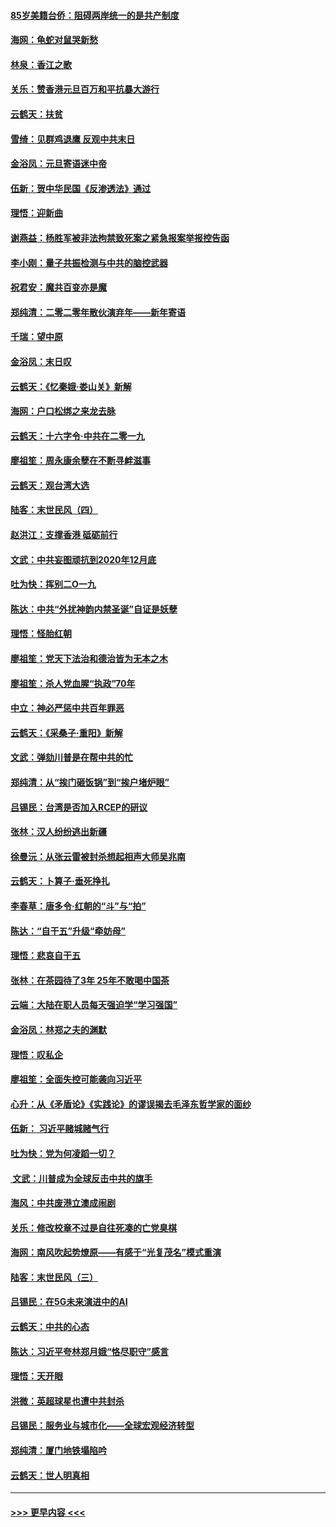 #### [85岁美籍台侨：阻碍两岸统一的是共产制度](../pages/nsc993/n11765043.md?t=01040244) 
#### [海网：龟蛇对鼠哭新愁](../pages/nsc993/n11764895.md?t=01040244) 
#### [林泉：香江之歌](../pages/nsc993/n11764415.md?t=01040244) 
#### [关乐：赞香港元旦百万和平抗暴大游行](../pages/nsc993/n11764382.md?t=01040244) 
#### [云鹤天：扶贫](../pages/nsc993/n11764245.md?t=01040244) 
#### [雪绮：见群鸡退鹰  反观中共末日](../pages/nsc993/n11762112.md?t=01040244) 
#### [金浴凤：元旦寄语迷中帝](../pages/nsc993/n11761788.md?t=01040244) 
#### [伍新：贺中华民国《反渗透法》通过](../pages/nsc993/n11761994.md?t=01040244) 
#### [理悟：迎新曲](../pages/nsc993/n11761152.md?t=01040244) 
#### [谢燕益：杨胜军被非法拘禁致死案之紧急报案举报控告函](../pages/nsc993/n11756134.md?t=01040244) 
#### [李小刚：量子共振检测与中共的脑控武器](../pages/nsc993/n11754518.md?t=01040244) 
#### [祝君安：魔共百变亦是魔](../pages/nsc993/n11754469.md?t=01040244) 
#### [郑纯清：二零二零年散伙演弃年——新年寄语](../pages/nsc993/n11754195.md?t=01040244) 
#### [千瑞：望中原](../pages/nsc993/n11754159.md?t=01040244) 
#### [金浴凤：末日叹](../pages/nsc993/n11752359.md?t=01040244) 
#### [云鹤天：《忆秦娥‧娄山关》新解](../pages/nsc993/n11752348.md?t=01040244) 
#### [海网：户口松绑之来龙去脉](../pages/nsc993/n11752328.md?t=01040244) 
#### [云鹤天：十六字令‧中共在二零一九](../pages/nsc993/n11752305.md?t=01040244) 
#### [廖祖笙：周永康余孽在不断寻衅滋事](../pages/nsc993/n11751013.md?t=01040244) 
#### [云鹤天：观台湾大选](../pages/nsc993/n11751007.md?t=01040244) 
#### [陆客：末世民风（四）](../pages/nsc993/n11749203.md?t=01040244) 
#### [赵洪江：支撑香港 砥砺前行](../pages/nsc993/n11748482.md?t=01040244) 
#### [文武：中共妄图顽抗到2020年12月底](../pages/nsc993/n11748446.md?t=01040244) 
#### [吐为快：挥别二O一九](../pages/nsc993/n11748411.md?t=01040244) 
#### [陈达：中共“外扰神韵内禁圣诞”自证是妖孽](../pages/nsc993/n11748226.md?t=01040244) 
#### [理悟：怪胎红朝](../pages/nsc993/n11748206.md?t=01040244) 
#### [廖祖笙：党天下法治和德治皆为无本之木](../pages/nsc993/n11748135.md?t=01040244) 
#### [廖祖笙：杀人党血腥“执政”70年](../pages/nsc993/n11745144.md?t=01040244) 
#### [中立：神必严惩中共百年罪恶](../pages/nsc993/n11744970.md?t=01040244) 
#### [云鹤天：《采桑子‧重阳》新解](../pages/nsc993/n11744948.md?t=01040244) 
#### [文武：弹劾川普是在帮中共的忙](../pages/nsc993/n11744758.md?t=01040244) 
#### [郑纯清：从“挨门砸饭锅”到“挨户堵炉眼”](../pages/nsc993/n11744745.md?t=01040244) 
#### [吕锡民：台湾是否加入RCEP的研议](../pages/nsc993/n11744701.md?t=01040244) 
#### [张林：汉人纷纷逃出新疆](../pages/nsc993/n11743530.md?t=01040244) 
#### [徐曼沅：从张云雷被封杀想起相声大师吴兆南](../pages/nsc993/n11741816.md?t=01040244) 
#### [云鹤天：卜算子‧垂死挣扎](../pages/nsc993/n11739956.md?t=01040244) 
#### [李春草：唐多令‧红朝的“斗”与“拍”](../pages/nsc993/n11739830.md?t=01040244) 
#### [陈达：“自干五”升级“牵妨母”](../pages/nsc993/n11739724.md?t=01040244) 
#### [理悟：悲哀自干五](../pages/nsc993/n11739547.md?t=01040244) 
#### [张林：在茶园待了3年 25年不敢喝中国茶](../pages/nsc993/n11739240.md?t=01040244) 
#### [云端：大陆在职人员每天强迫学“学习强国”](../pages/nsc993/n11738735.md?t=01040244) 
#### [金浴凤：林郑之夫的渊默](../pages/nsc993/n11737735.md?t=01040244) 
#### [理悟：叹私企](../pages/nsc993/n11737715.md?t=01040244) 
#### [廖祖笙：全面失控可能袭向习近平](../pages/nsc993/n11737704.md?t=01040244) 
#### [心升：从《矛盾论》《实践论》的谬误揭去毛泽东哲学家的面纱](../pages/nsc993/n11736962.md?t=01040244) 
#### [伍新： 习近平赌城赌气行](../pages/nsc993/n11736929.md?t=01040244) 
#### [吐为快：党为何凌蹈一切？](../pages/nsc993/n11736915.md?t=01040244) 
#### [ 文武：川普成为全球反击中共的旗手](../pages/nsc993/n11736882.md?t=01040244) 
#### [海风：中共废港立澳成闹剧](../pages/nsc993/n11735857.md?t=01040244) 
#### [关乐：修改校章不过是自往死凑的亡党臭棋](../pages/nsc993/n11735097.md?t=01040244) 
#### [海网：南风吹起势燎原——有感于“光复茂名”模式重演](../pages/nsc993/n11732308.md?t=01040244) 
#### [陆客：末世民风（三）](../pages/nsc993/n11732211.md?t=01040244) 
#### [吕锡民：在5G未来演进中的AI](../pages/nsc993/n11730010.md?t=01040244) 
#### [云鹤天：中共的心态](../pages/nsc993/n11729906.md?t=01040244) 
#### [陈达：习近平夸林郑月娥“恪尽职守”感言](../pages/nsc993/n11729881.md?t=01040244) 
#### [理悟：天开眼](../pages/nsc993/n11729699.md?t=01040244) 
#### [洪微：英超球星也遭中共封杀](../pages/nsc993/n11727243.md?t=01040244) 
#### [吕锡民：服务业与城市化——全球宏观经济转型](../pages/nsc993/n11725845.md?t=01040244) 
#### [郑纯清：厦门地铁塌陷吟](../pages/nsc993/n11725813.md?t=01040244) 
#### [云鹤天：世人明真相](../pages/nsc993/n11725621.md?t=01040244) 

----
#### [ >>> 更早内容 <<< ](../indexes/nsc993-earlier.md)
